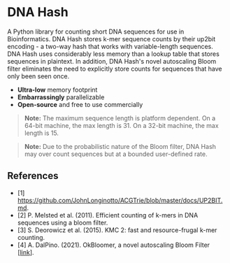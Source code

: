 # DNA Hash

A Python library for counting short DNA sequences for use in Bioinformatics. DNA Hash stores k-mer sequence counts by their up2bit encoding - a two-way hash that works with variable-length sequences. DNA Hash uses considerably less memory than a lookup table that stores sequences in plaintext. In addition, DNA Hash's novel autoscaling Bloom filter eliminates the need to explicitly store counts for sequences that have only been seen once.

- **Ultra-low** memory footprint
- **Embarrassingly** parallelizable
- **Open-source** and free to use commercially

> **Note:** The maximum sequence length is platform dependent. On a 64-bit machine, the max length is 31. On a 32-bit machine, the max length is 15.

> **Note:** Due to the probabilistic nature of the Bloom filter, DNA Hash may over count sequences but at a bounded user-defined rate.

## References
- [1] https://github.com/JohnLonginotto/ACGTrie/blob/master/docs/UP2BIT.md.
- [2] P. Melsted et al. (2011). Efficient counting of k-mers in DNA sequences using a bloom filter.
- [3] S. Deorowicz et al. (2015). KMC 2: fast and resource-frugal k-mer counting.
- [4] A. DalPino. (2021). OkBloomer, a novel autoscaling Bloom Filter [[link](https://github.com/andrewdalpino/PyBloomer)].
